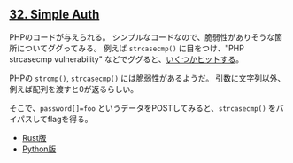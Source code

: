 ## [32. Simple Auth](http://ksnctf.sweetduet.info/problem/32)

PHPのコードが与えられる。
シンプルなコードなので、脆弱性がありそうな箇所についてググってみる。
例えば `strcasecmp()` に目をつけ、"PHP strcasecmp vulnerability" などでググると、[いくつかヒットする](http://danuxx.blogspot.jp/2013/03/unauthorized-access-bypassing-php-strcmp.html)。

PHPの `strcmp()`, `strcasecmp()` には脆弱性があるようだ。
引数に文字列以外、例えば配列を渡すと0が返るらしい。

そこで、`password[]=foo` というデータをPOSTしてみると、`strcasecmp()` をバイパスしてflagを得る。

* [Rust版](https://github.com/ordovicia/ksnctf/blob/master/32-Simple_Auth/solve.rs)
* [Python版](https://github.com/ordovicia/ksnctf/blob/master/32-Simple_Auth/solve.py)

